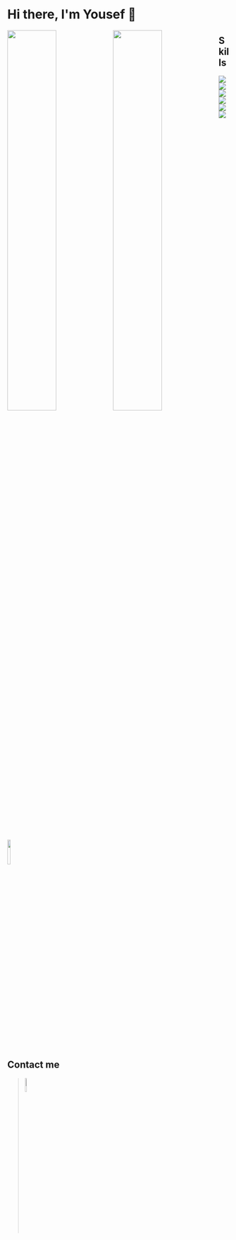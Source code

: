 # Hi there, I'm Yousef 👋

<img align="left" width="47%" src="https://github-readme-stats.vercel.app/api?username=yousefqaneel&theme=highcontrast&show_icons=true"/>
<img align="left" width="47%"  src="https://github-readme-stats.vercel.app/api/top-langs/?username=yousefqaneel&theme=buefy&layout=compact"/>

## Skills
<p allign="center">
<img align="left" src="https://icongr.am/devicon/csharp-original.svg?size=128&color=currentColor"/>
<img align="left" src="https://icongr.am/devicon/html5-original.svg?size=128&color=currentColor"/>
<img align="left" src="https://icongr.am/devicon/css3-original.svg?size=128&color=currentColor"/>
<img align="left" src="https://icongr.am/devicon/javascript-original.svg?size=128&color=currentColor"/>
<img align="left" src="https://icongr.am/devicon/git-original.svg?size=128&color=currentColor"/>
<img align="left" src="https://icongr.am/devicon/bootstrap-plain-wordmark.svg?size=128&color=currentColor"/>
<img align="center" width="12%" src="https://img.icons8.com/external-flat-juicy-fish/344/external-sql-coding-and-development-flat-flat-juicy-fish.png"/>
</p>



## Contact me
> [<img width="9%" src="https://img.icons8.com/color/344/linkedin.png"/>](https://www.linkedin.com/in/yousef-qandeel/)

